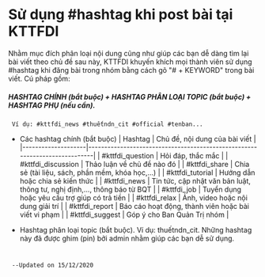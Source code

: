 # Sử dụng #hashtag khi post bài tại KTTFDI

Nhằm mục đích phân loại nội dung cũng như giúp các bạn dễ dàng tìm lại bài viết theo chủ đề sau này, KTTFDI khuyến khích mọi thành viên sử dụng #hashtag khi đăng bài trong nhóm bằng cách gõ "# + KEYWORD" trong bài viết. Cú pháp gồm:

##### HASHTAG CHÍNH (bắt buộc) + HASHTAG PHÂN LOẠI TOPIC (bắt buộc) + HASHTAG PHỤ (nếu cần).      
     Ví dụ: #kttfdi_news #thuếtndn_cit #official #tenban... 

- Các hashtag chính (bắt buộc)
| Hashtag            | Chủ đề, nội dung của bài viết                                              |
|--------------------|----------------------------------------------------------------------------|
| #kttfdi_question   | Hỏi đáp, thắc mắc                                                          |
| #kttfdi_discussion | Thảo luận về chủ đề nào đó                                                 |
| #kttfdi_share      | Chia sẻ (tài liệu, sách, phần mềm, khóa học,...)                           |
| #kttfdi_tutorial   | Hướng dẫn hoặc chia sẻ kiến thức                                           |
| #kttfdi_news       | Tin tức, cập nhật văn bản luật, thông tư, nghị định,..., thông báo từ BQT  |
| #kttfdi_job        | Tuyển dụng hoặc yêu cầu trợ giúp có trả tiền                               |
| #kttfdi_relax      | Ảnh, video hoặc nội dung giải trí                                          |
| #kttfdi_report     | Báo cáo hoạt động, thành viên hoặc bài viết vi phạm                        |
| #kttfdi_suggest    | Góp ý cho Ban Quản Trị nhóm                                                |

- Hashtag phân loại topic (bắt buộc). Ví dụ: thuếtndn_cit. Những hashtag này đã được ghim (pin) bởi admin nhằm giúp các bạn dễ sử dụng.
#
     --Updated on 15/12/2020
